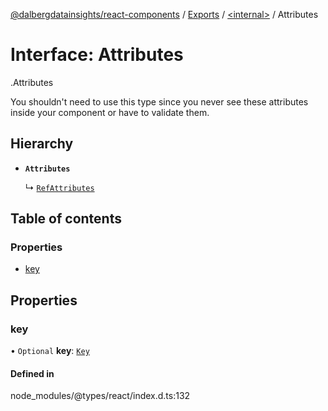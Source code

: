 [@dalbergdatainsights/react-components](../README.md) / [Exports](../modules.md) / [<internal\>](../modules/internal_.md) / Attributes

# Interface: Attributes

[<internal>](../modules/internal_.md).Attributes

You shouldn't need to use this type since you never see these attributes
inside your component or have to validate them.

## Hierarchy

- **`Attributes`**

  ↳ [`RefAttributes`](internal_.RefAttributes.md)

## Table of contents

### Properties

- [key](internal_.Attributes.md#key)

## Properties

### key

• `Optional` **key**: [`Key`](../modules/internal_.md#key)

#### Defined in

node_modules/@types/react/index.d.ts:132
